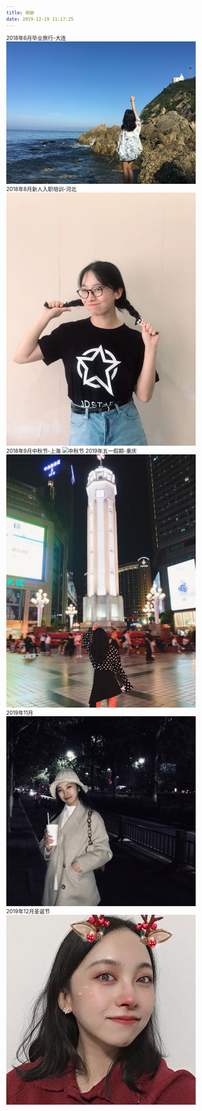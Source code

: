 ```yaml
---
title: 相册
date: 2019-12-19 11:17:25
---
```

2018年6月毕业旅行-大连
![毕业旅行](index/20180630.jpeg) 
2018年8月新人入职培训-河北
![新人入职培训](index/20180806.jpeg) 
2018年9月中秋节-上海
![中秋节](index/20180922.jpeg) 
2019年五一假期-重庆
![五一假期](index/20190428.jpeg) 
2019年11月
![11](index/20191116.jpeg) 
2019年12月圣诞节
![圣诞节](index/20191225.jpeg) 
